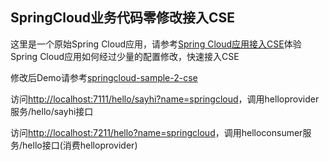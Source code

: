 ## SpringCloud业务代码零修改接入CSE

这里是一个原始Spring Cloud应用，请参考[Spring Cloud应用接入CSE](https://support.huaweicloud.com/bestpractice-cse/cse_03_0092.html)体验Spring Cloud应用如何经过少量的配置修改，快速接入CSE

修改后Demo请参考[springcloud-sample-2-cse](https://github.com/huawei-microservice-demo/SpringCloudIntegration/tree/master/springcloud-sample-2-cse)

访问[http://localhost:7111/hello/sayhi?name=springcloud](http://localhost:7111/hello/sayhi?name=springcloud)，调用helloprovider服务/hello/sayhi接口

访问[http://localhost:7211/hello?name=springcloud](http://localhost:7211/hello?name=springcloud)，调用helloconsumer服务/hello接口(消费helloprovider)